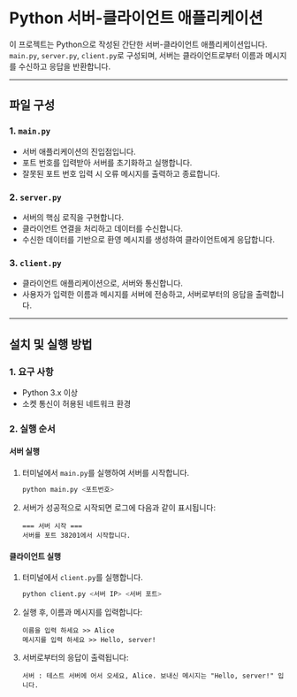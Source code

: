 # Python 서버-클라이언트 애플리케이션

이 프로젝트는 Python으로 작성된 간단한 서버-클라이언트 애플리케이션입니다.  
`main.py`, `server.py`, `client.py`로 구성되며, 서버는 클라이언트로부터 이름과 메시지를 수신하고 응답을 반환합니다.

---

## 파일 구성

### 1. `main.py`
- 서버 애플리케이션의 진입점입니다.
- 포트 번호를 입력받아 서버를 초기화하고 실행합니다.
- 잘못된 포트 번호 입력 시 오류 메시지를 출력하고 종료합니다.

### 2. `server.py`
- 서버의 핵심 로직을 구현합니다.
- 클라이언트 연결을 처리하고 데이터를 수신합니다.
- 수신한 데이터를 기반으로 환영 메시지를 생성하여 클라이언트에게 응답합니다.

### 3. `client.py`
- 클라이언트 애플리케이션으로, 서버와 통신합니다.
- 사용자가 입력한 이름과 메시지를 서버에 전송하고, 서버로부터의 응답을 출력합니다.

---

## 설치 및 실행 방법

### 1. 요구 사항
- Python 3.x 이상
- 소켓 통신이 허용된 네트워크 환경

### 2. 실행 순서

#### 서버 실행
1. 터미널에서 `main.py`를 실행하여 서버를 시작합니다.
   ```bash
   python main.py <포트번호>
   ```
2. 서버가 성공적으로 시작되면 로그에 다음과 같이 표시됩니다:
   ```
   === 서버 시작 ===
   서버를 포트 38201에서 시작합니다.
   ```

#### 클라이언트 실행
1. 터미널에서 `client.py`를 실행합니다.
   ```bash
   python client.py <서버 IP> <서버 포트>
   ```
2. 실행 후, 이름과 메시지를 입력합니다:
   ```
   이름을 입력 하세요 >> Alice
   메시지를 입력 하세요 >> Hello, server!
   ```
3. 서버로부터의 응답이 출력됩니다:
   ```
   서버 : 테스트 서버에 어서 오세요, Alice. 보내신 메시지는 "Hello, server!" 입니다.
   ```